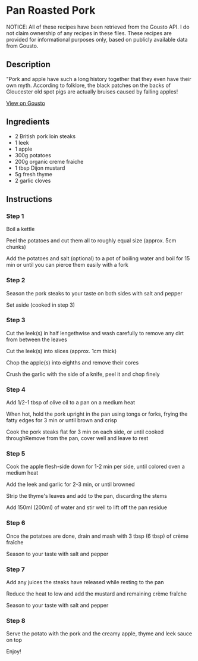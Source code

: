 # Pan Roasted Pork 

NOTICE: All of these recipes have been retrieved from the Gousto API. I do not claim ownership of any recipes in these files. These recipes are provided for informational purposes only, based on publicly available data from Gousto.

## Description

"Pork and apple have such a long history together that they even have their own myth. According to folklore, the black patches on the backs of Gloucester old spot pigs are actually bruises caused by falling apples!

[View on Gousto](https://www.gousto.co.uk/recipes/cookbook/pan-roasted-pork)

## Ingredients

- 2 British pork loin steaks
- 1 leek
- 1 apple
- 300g potatoes
- 200g organic creme fraiche
- 1 tbsp Dijon mustard
- 5g fresh thyme
- 2 garlic cloves

## Instructions

### Step 1

Boil a kettle


Peel the potatoes and cut them all to roughly equal size (approx. 5cm chunks)


Add the potatoes and salt (optional) to a pot of boiling water and boil for 15 min or until you can pierce them easily with a fork

### Step 2

Season the pork steaks to your taste on both sides with salt and pepper


Set aside (cooked in step 3)

### Step 3

Cut the leek<span class="text-danger">(s)</span> in half lengethwise and wash carefully to remove any dirt from between the leaves


Cut the leek<span class="text-danger">(s)</span> into slices (approx. 1cm thick)


Chop the apple<span class="text-danger">(s)</span> into eighths and remove their cores


Crush the garlic with the side of a knife, peel it and chop finely

### Step 4

Add 1/2-1 tbsp of olive oil to a pan on a medium heat


When hot, hold the pork upright in the pan using tongs or forks, frying the fatty edges for 3 min or until brown and crisp


Cook the pork steaks flat for 3 min on each side, or until cooked throughRemove from the pan, cover well and leave to rest

### Step 5

Cook the apple flesh-side down for 1-2 min per side, until colored oven a medium heat


Add the leek and garlic for 2-3 min, or until browned


Strip the thyme's leaves and add to the pan, discarding the stems


Add 150ml <span class="text-danger">(200ml)</span> of water and stir well to lift off the pan residue

### Step 6

Once the potatoes are done, drain and mash with 3 tbsp <span class="text-danger">(6 tbsp)</span> of cr&egrave;me fra&icirc;che


Season to your taste with salt and pepper

### Step 7

Add any juices the steaks have released while resting to the pan 


Reduce the heat to low and add the mustard and remaining cr&egrave;me fra&icirc;che


Season to your taste with salt and pepper

### Step 8

Serve the potato with the pork and the creamy apple, thyme and leek sauce on top


Enjoy!

